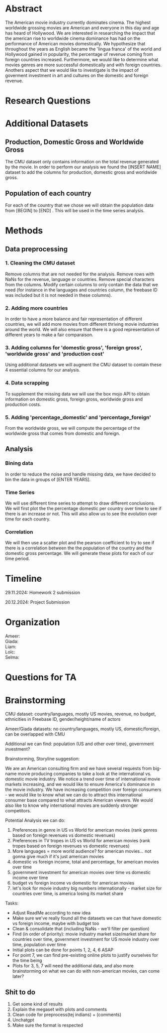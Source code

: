 
# Abstract

The American movie industry currently dominates cinema. The highest worldwide grossing movies are American and everyone in this day and age has heard of Hollywood. We are interested in researching the impact that the american rise to worldwide cinema dominance has had on the performance of American movies domestically. We hypothesize that throughout the years as English became the 'lingua franca' of the world and Hollywood gained in popularity, the percentage of revenue coming from foreign countries increased. Furthermore, we would like to determine what movies genres are more successful domestically and with foreign countries. Anothers aspect that we would like to investigate is the impact of goverment investment in art and cultures on the domestic and foreign revenue. 

# Research Questions



# Additional Datasets

## Production, Domestic Gross and Worldwide Gross
The CMU dataset only contains information on the total revenue generated by the movie. In order to perform our analysis we found the [INSERT NAME] dataset to add the columns for production, domestic gross and worldwide gross.

## Population of each country
For each of the country that we chose we will obtain the population data from [BEGIN] to [END] 
. This will be used in the time series analysis.

# Methods
## Data preprocessing
### 1. Cleaning the CMU dataset
Remove columns that are not needed for the analysis. Remove rows with NaNs for the revenue, language or countries. Remove special characters from the columns. Modify certain columns to only contain the data that we need (for instance in the languages and countries column, the freebase ID was included but it is not needed in these columns).

### 2. Adding more countries 
In order to have a more balance and fair representation of different countries, we will add more movies from different thriving movie industries around the world. We will also ensure that there is a good representation of different years to make a fair comparaison.

### 3. Adding columns for 'domestic gross', 'foreign gross', 'worldwide gross' and 'production cost'
Using additional datasets we will augment the CMU dataset to contain these 4 essential columns for our analysis.

### 4. Data scrapping
To supplement the missing data we will use the box mojo API to obtain information on domestic gross, foreign gross, worldwide gross and production costs.

### 5. Adding 'percentage_domestic' and 'percentage_foreign'
From the worldwide gross, we will compute the percentage of the worldwide gross that comes from domestic and foreign.

## Analysis

### Bining data
In order to reduce the noise and handle missing data, we have decided to bin the data in groups of
[ENTER YEARS].

### Time Series
We will use different time series to attempt to draw different conclusions. We will first plot the the percentage domestic per country over time to see if there is an increase or not. This will also allow us to see the evolution over time for each country. 

### Correlation
We will then use a scatter plot and the pearson coefficient to try to see if there is a correlation between the the population of the country and the domestic gross percentage. We will generate these plots for each of our time period.  

# Timeline

29.11.2024: Homework 2 submission

20.12.2024: Project Submission

# Organization

Ameer: \
Giada: \
Liam: \
Loïc: \
Selma:

# Questions for TA





# Brainstorming

CMU dataset: country/languages, mostly US movies, revenue, no budget, ethnicities in Freebase ID, gender/height/name of actors

Ameer/Giada datasets: no country/languages, mostly US, domestic/foreign, can be overlapped with CMU

Additional we can find: population (US and other over time), government investment?

Brainstorming, Storyline suggestion:

We are an American consulting firm and we have several requests from big-name movie producing companies to take a look at the international vs. domestic movie industry. We notice a trend over time of international movie markets increasing, and we would like to ensure America's dominance in the movie industry. We have increasing competition over foreign consumers - we would like to know what we can do to attract this international consumer base compared to what attracts American viewers. We would also like to know why international movies are suddenly stronger competitors.

Potential Analysis we can do:

1. Preferences in genre in US vs World for american movies (rank genres based on foreign revenues vs domestic revenues)
2. Preferences in TV tropes in US vs World for american movies (rank tropes based on foreign revenues vs domestic revenues)
3. More languages = more world audience? for american movies... not gonna give much if it's just american movies
4. domestic vs foreign income, total and percentage, for american movies over time
5. government investment for american movies over time vs domestic income over time
6. budget vs foreign income vs domestic for american movies
7. let's look for movie industry big numbers internationally - market size for countries over time, is america losing its market share

Tasks:

- Adjust ReadMe according to new idea
- Make sure we've really found all the datasets we can that have domestic vs foreign income, maybe with budget too
- Clean & consolidate that (including NaNs - we'll filter per question)
- Find (in order of priority): movie industry market size/market share for countries over time, government investment for US movie industry over time, population over time
- Initial plots can be done for points 1, 2, 4, 6 ASAP
- For point 7, we can find pre-existing online plots to justify ourselves for the time being
- Plots for 3, 5, 7 will need the additional data, and also more brainstorming on what we can do with non-american movies, can come later?

## Shit to do
1. Get some kind of results
2. Explain the megaset with plots and comments
3. Clean code for preprocess(tej indians) + (comments)
4. Unchatgpt
5. Make sure the format is respected